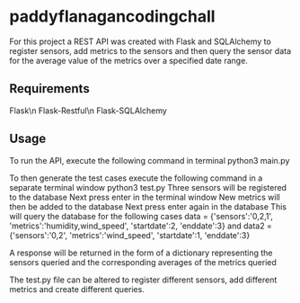 # paddyflanagancodingchall

For this project a REST API was created with Flask and SQLAlchemy to register sensors, add metrics to the sensors and then query the sensor data for the average value of the metrics over a specified date range.

## Requirements
Flask\n
Flask-Restful\n
Flask-SQLAlchemy

## Usage 
To run the API, execute the following command in terminal 
python3 main.py

To then generate the test cases execute the following command in a separate terminal window
python3 test.py
Three sensors will be registered to the database
Next press enter in the terminal window
New metrics will then be added to the database
Next press enter again in the database
This will query the database for the following cases
data = {'sensors':'0,2,1', 'metrics':'humidity,wind_speed', 'startdate':2, 'enddate':3}
and data2 = {'sensors':'0,2', 'metrics':'wind_speed', 'startdate':1, 'enddate':3}

A response will be returned in the form of a dictionary representing the sensors queried and the corresponding averages of the metrics queried

The test.py file can be altered to register different sensors, add different metrics and create different queries.
